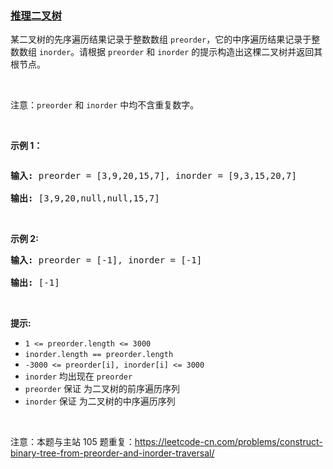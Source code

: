 ### [推理二叉树](https://leetcode-cn.com/problems/zhong-jian-er-cha-shu-lcof)

<p>某二叉树的先序遍历结果记录于整数数组 <code>preorder</code>，它的中序遍历结果记录于整数数组 <code>inorder</code>。请根据 <code>preorder</code> 和 <code>inorder</code> 的提示构造出这棵二叉树并返回其根节点。</p>

<p>&nbsp;</p>

<p>注意：<code>preorder</code> 和 <code>inorder</code> 中均不含重复数字。</p>

<p>&nbsp;</p>

<p><strong>示例 1：</strong></p>

<p><img alt="" src="https://assets.leetcode.com/uploads/2021/02/19/tree.jpg" /></p>

<pre>
<strong>输入: </strong>preorder = [3,9,20,15,7], inorder = [9,3,15,20,7]

<strong>输出: </strong>[3,9,20,null,null,15,7]
</pre>

<p>&nbsp;</p>

<p><strong>示例 2:</strong></p>

<pre>
<strong>输入: </strong>preorder = [-1], inorder = [-1]

<strong>输出:</strong> [-1]
</pre>

<p>&nbsp;</p>

<p><strong>提示:</strong></p>

<ul>
	<li><code>1 &lt;= preorder.length &lt;= 3000</code></li>
	<li><code>inorder.length == preorder.length</code></li>
	<li><code>-3000 &lt;= preorder[i], inorder[i] &lt;= 3000</code></li>
	<li><code>inorder</code> 均出现在 <code>preorder</code></li>
	<li><code>preorder</code> 保证 为二叉树的前序遍历序列</li>
	<li><code>inorder</code> 保证 为二叉树的中序遍历序列</li>
</ul>

<p>&nbsp;</p>

<p>注意：本题与主站 105 题重复：<a href="https://leetcode-cn.com/problems/construct-binary-tree-from-preorder-and-inorder-traversal/" rel="noopener noreferrer" target="_blank">https://leetcode-cn.com/problems/construct-binary-tree-from-preorder-and-inorder-traversal/</a></p>

<p>&nbsp;</p>
